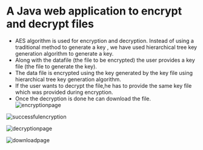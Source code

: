 # A Java web application to encrypt and decrypt files

* AES algorithm is used for encryption and decryption. Instead of using a traditional method to generate a key , we have used hierarchical tree key generation algorithm to generate a key.
* Along with the datafile (the file to be encrypted) the user provides a key file (the file to generate the key).
* The data file is encrypted using the key generated by the key file using hierarchical tree key generation algorithm.
* If the user wants to decrypt the file,he has to provide the same key file which was provided during encryption.
* Once the decryption is done he can download the file.
![encryptionpage](https://user-images.githubusercontent.com/67831294/125596659-cc2ae2ce-800f-449b-978a-97b45c022538.png)

![successfulencryption](https://user-images.githubusercontent.com/67831294/125596772-1cfc8d21-a58c-4ce0-aa9a-fa60fc82b137.png)

![decryptionpage](https://user-images.githubusercontent.com/67831294/125596737-7c46ce49-a6b3-441c-8452-240ccce74e01.png)

![downloadpage](https://user-images.githubusercontent.com/67831294/125596787-ea8d41e3-88fc-45b2-98bf-3d90e0fefc3b.png)
